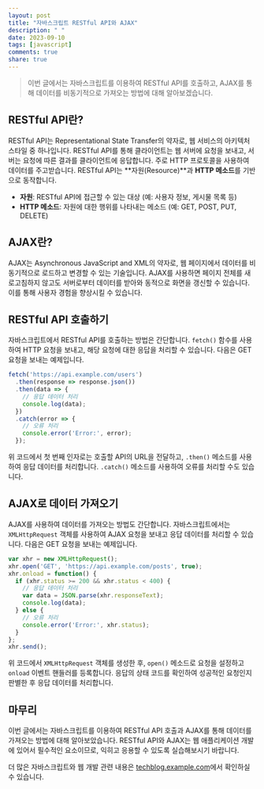 ```yaml
---
layout: post
title: "자바스크립트 RESTful API와 AJAX"
description: " "
date: 2023-09-10
tags: [javascript]
comments: true
share: true
---
```


> 이번 글에서는 자바스크립트를 이용하여 RESTful API를 호출하고, AJAX를 통해 데이터를 비동기적으로 가져오는 방법에 대해 알아보겠습니다.

## RESTful API란?

RESTful API는 Representational State Transfer의 약자로, 웹 서비스의 아키텍처 스타일 중 하나입니다. RESTful API를 통해 클라이언트는 웹 서버에 요청을 보내고, 서버는 요청에 따른 결과를 클라이언트에 응답합니다. 주로 HTTP 프로토콜을 사용하여 데이터를 주고받습니다. RESTful API는 **자원(Resource)**과 **HTTP 메소드**를 기반으로 동작합니다.

- **자원**: RESTful API에 접근할 수 있는 대상 (예: 사용자 정보, 게시물 목록 등)
- **HTTP 메소드**: 자원에 대한 행위를 나타내는 메소드 (예: GET, POST, PUT, DELETE)

## AJAX란?

AJAX는 Asynchronous JavaScript and XML의 약자로, 웹 페이지에서 데이터를 비동기적으로 로드하고 변경할 수 있는 기술입니다. AJAX를 사용하면 페이지 전체를 새로고침하지 않고도 서버로부터 데이터를 받아와 동적으로 화면을 갱신할 수 있습니다. 이를 통해 사용자 경험을 향상시킬 수 있습니다.

## RESTful API 호출하기

자바스크립트에서 RESTful API를 호출하는 방법은 간단합니다. `fetch()` 함수를 사용하여 HTTP 요청을 보내고, 해당 요청에 대한 응답을 처리할 수 있습니다. 다음은 GET 요청을 보내는 예제입니다.

```javascript
fetch('https://api.example.com/users')
  .then(response => response.json())
  .then(data => {
    // 응답 데이터 처리
    console.log(data);
  })
  .catch(error => {
    // 오류 처리
    console.error('Error:', error);
  });
```

위 코드에서 첫 번째 인자로는 호출할 API의 URL을 전달하고, `.then()` 메소드를 사용하여 응답 데이터를 처리합니다. `.catch()` 메소드를 사용하여 오류를 처리할 수도 있습니다.

## AJAX로 데이터 가져오기

AJAX를 사용하여 데이터를 가져오는 방법도 간단합니다. 자바스크립트에서는 `XMLHttpRequest` 객체를 사용하여 AJAX 요청을 보내고 응답 데이터를 처리할 수 있습니다. 다음은 GET 요청을 보내는 예제입니다.

```javascript
var xhr = new XMLHttpRequest();
xhr.open('GET', 'https://api.example.com/posts', true);
xhr.onload = function() {
  if (xhr.status >= 200 && xhr.status < 400) {
    // 응답 데이터 처리
    var data = JSON.parse(xhr.responseText);
    console.log(data);
  } else {
    // 오류 처리
    console.error('Error:', xhr.status);
  }
};
xhr.send();
```

위 코드에서 `XMLHttpRequest` 객체를 생성한 후, `open()` 메소드로 요청을 설정하고 `onload` 이벤트 핸들러를 등록합니다. 응답의 상태 코드를 확인하여 성공적인 요청인지 판별한 후 응답 데이터를 처리합니다.

## 마무리

이번 글에서는 자바스크립트를 이용하여 RESTful API 호출과 AJAX를 통해 데이터를 가져오는 방법에 대해 알아보았습니다. RESTful API와 AJAX는 웹 애플리케이션 개발에 있어서 필수적인 요소이므로, 익히고 응용할 수 있도록 실습해보시기 바랍니다.

더 많은 자바스크립트와 웹 개발 관련 내용은 [techblog.example.com](https://techblog.example.com)에서 확인하실 수 있습니다.